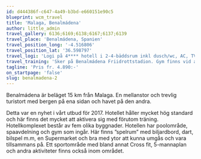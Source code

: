 ```yaml
---
id: d444386f-c647-4a49-b3bd-e660151e90c5
blueprint: wcm_travel
title: 'Malaga, Benalmádena'
author: little_admin
travel_gallery: 6136;6169;6138;6167;6137;6139
travel_place: 'Benalmádena, Spanien'
travel_position_long: '-4.516806'
travel_position_lat: '36.598797'
travel_logi: 'Logi på 4**** hotell i 2-4-bäddsrum inkl dusch/wc, AC, TV och fritt WIFI. Alla rum har ett sovrum, ett allrum med bäddsoffa, kök och balkong. Måltider serveras som buffémåltider.'
travel_training: 'Sker på Benalmádena Friidrottstadion. Gym finns vid arenan mot kostnad. Gym/spa ingår vid boendet. '
tagline: 'Pris fr. 4.890:-'
on_startpage: 'false'
slug: benalmadena-2
---
```

<p>Benalmádena är beläget 15 km från Malaga. En mellanstor och trevlig turistort med bergen på ena sidan och havet på den andra.</p>
<p>Detta var en nyhet i vårt utbud för 2017. Hotellet håller mycket hög standard och här finns det mycket att aktivera sig med förutom träning. Hotellkomplexet består av fem olika byggnader. Hotellen har poolområde, spaavdelning och gym som ingår. Här finns ”spelrum” med biljardbord, dart, bilspel m.m, en Supermarket och bra med ytor att kunna umgås och vara tillsammans på. Ett sportområde med bland annat Cross fit, 5-mannaplan och andra aktiviteter finns också inom området.</p>
